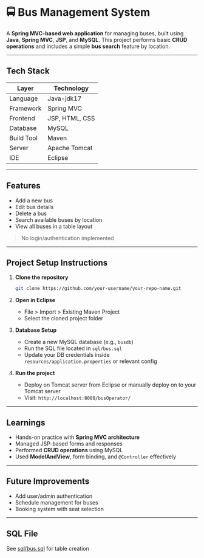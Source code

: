 # 🚍 Bus Management System

A **Spring MVC-based web application** for managing buses, built using **Java**, **Spring MVC**, **JSP**, and **MySQL**. This project performs basic **CRUD operations** and includes a simple **bus search** feature by location.

---

## Tech Stack

| Layer         | Technology       |
|---------------|------------------|
| Language      | Java-jdk17       |
| Framework     | Spring MVC       |
| Frontend      | JSP, HTML, CSS   |
| Database      | MySQL            |
| Build Tool    | Maven            |
| Server        | Apache Tomcat    |
| IDE           | Eclipse          |

---

## Features

- Add a new bus  
- Edit bus details  
- Delete a bus  
- Search available buses by location  
- View all buses in a table layout  

> No login/authentication implemented

---

## Project Setup Instructions

1. **Clone the repository**
   ```bash
   git clone https://github.com/your-username/your-repo-name.git
   ```

2. **Open in Eclipse**
   - File > Import > Existing Maven Project
   - Select the cloned project folder

3. **Database Setup**
   - Create a new MySQL database (e.g., `busdb`)
   - Run the SQL file located in `sql/bus.sql`
   - Update your DB credentials inside `resources/application.properties` or relevant config

4. **Run the project**
   - Deploy on Tomcat server from Eclipse or manually deploy on to your Tomcat server
   - Visit: `http://localhost:8080/busOperator/`

---

## Learnings

- Hands-on practice with **Spring MVC architecture**  
- Managed JSP-based forms and responses  
- Performed **CRUD operations** using MySQL  
- Used **ModelAndView**, form binding, and `@Controller` effectively

---

## Future Improvements

- Add user/admin authentication  
- Schedule management for buses  
- Booking system with seat selection  

---

## SQL File

See [sql/bus.sql](sql/bus.sql) for table creation